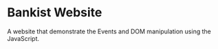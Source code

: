 # Bankist Website

A website that demonstrate the Events and DOM manipulation using the JavaScript.
